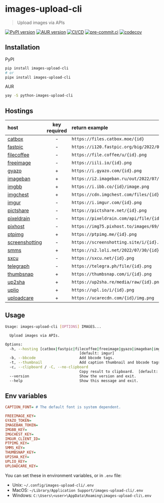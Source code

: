 # images-upload-cli

> Upload images via APIs

[![PyPI version](https://img.shields.io/pypi/v/images-upload-cli)](https://pypi.org/project/images-upload-cli)
[![AUR version](https://img.shields.io/aur/version/python-images-upload-cli)](https://aur.archlinux.org/packages/python-images-upload-cli)
[![CI/CD](https://github.com/DeadNews/images-upload-cli/actions/workflows/python-app.yml/badge.svg)](https://github.com/DeadNews/images-upload-cli/actions/workflows/python-app.yml)
[![pre-commit.ci](https://results.pre-commit.ci/badge/github/DeadNews/images-upload-cli/main.svg)](https://results.pre-commit.ci/latest/github/DeadNews/images-upload-cli/main)
[![codecov](https://codecov.io/gh/DeadNews/images-upload-cli/branch/main/graph/badge.svg?token=OCZDZIYPMC)](https://codecov.io/gh/DeadNews/images-upload-cli)

## Installation

PyPI

```sh
pip install images-upload-cli
# or
pipx install images-upload-cli
```

AUR

```sh
yay -S python-images-upload-cli
```

## Hostings

| host                                           | key required | return example                                       |
| :--------------------------------------------- | :----------: | :--------------------------------------------------- |
| [catbox](https://catbox.moe/)                  |      -       | `https://files.catbox.moe/{id}`                      |
| [fastpic](https://fastpic.org/)                |      -       | `https://i120.fastpic.org/big/2022/0730/d9/{id}.png` |
| [filecoffee](https://file.coffee/)             |      -       | `https://file.coffee/u/{id}.png`                     |
| [freeimage](https://freeimage.host/)           |      -       | `https://iili.io/{id}.png`                           |
| [gyazo](https://gyazo.com/)                    |      +       | `https://i.gyazo.com/{id}.png`                       |
| [imageban](https://imageban.ru/)               |      +       | `https://i2.imageban.ru/out/2022/07/30/{id}.png`     |
| [imgbb](https://imgbb.com/)                    |      +       | `https://i.ibb.co/{id}/image.png`                    |
| [imgchest](https://imgchest.com/)              |      +       | `https://cdn.imgchest.com/files/{id}.png`            |
| [imgur](https://imgur.com/)                    |      -       | `https://i.imgur.com/{id}.png`                       |
| [pictshare](https://pictshare.net/)            |      -       | `https://pictshare.net/{id}.png`                     |
| [pixeldrain](https://pixeldrain.com/)          |      -       | `https://pixeldrain.com/api/file/{id}`               |
| [pixhost](https://pixhost.to/)                 |      -       | `https://img75.pixhost.to/images/69/{id}_img.png`    |
| [ptpimg](https://ptpimg.me/)                   |      +       | `https://ptpimg.me/{id}.png`                         |
| [screenshotting](https://screenshotting.site/) |      -       | `https://screenshotting.site/i/{id}.png`             |
| [smms](https://sm.ms/)                         |      +       | `https://s2.loli.net/2022/07/30/{id}.png`            |
| [sxcu](https://sxcu.net/)                      |      -       | `https://sxcu.net/{id}.png`                          |
| [telegraph](https://telegra.ph/)               |      -       | `https://telegra.ph/file/{id}.png`                   |
| [thumbsnap](https://thumbsnap.com/)            |      +       | `https://thumbsnap.com/i/{id}.png`                   |
| [up2sha](https://up2sha.re/)                   |      +       | `https://up2sha.re/media/raw/{id}.png`               |
| [uplio](https://upl.io/)                       |      +       | `https://upl.io/i/{id}.png`                          |
| [uploadcare](https://uploadcare.com/)          |      +       | `https://ucarecdn.com/{id}/img.png`                  |

## Usage

```sh
Usage: images-upload-cli [OPTIONS] IMAGES...

  Upload images via APIs.

Options:
  -h, --hosting [catbox|fastpic|filecoffee|freeimage|gyazo|imageban|imgbb|imgchest|imgur|pictshare|pixeldrain|pixhost|ptpimg|screenshotting|smms|sxcu|telegraph|thumbsnap|up2sha|uplio|uploadcare|test]
                                  [default: imgur]
  -b, --bbcode                    Add bbcode tags.
  -t, --thumbnail                 Add caption thumbnail and bbcode tags.
  -c, --clipboard / -C, --no-clipboard
                                  Copy result to clipboard.  [default: c]
  --version                       Show the version and exit.
  --help                          Show this message and exit.
```

## Env variables

```ini
CAPTION_FONT= # The default font is system dependent.

FREEIMAGE_KEY=
GYAZO_TOKEN=
IMAGEBAN_TOKEN=
IMGBB_KEY=
IMGCHEST_KEY=
IMGUR_CLIENT_ID=
PTPIMG_KEY=
SMMS_KEY=
THUMBSNAP_KEY=
UP2SHA_KEY=
UPLIO_KEY=
UPLOADCARE_KEY=
```

You can set these in environment variables, or in `.env` file:

- Unix: `~/.config/images-upload-cli/.env`
- MacOS: `~/Library/Application Support/images-upload-cli/.env`
- Windows: `C:\Users\<user>\AppData\Roaming\images-upload-cli\.env`
